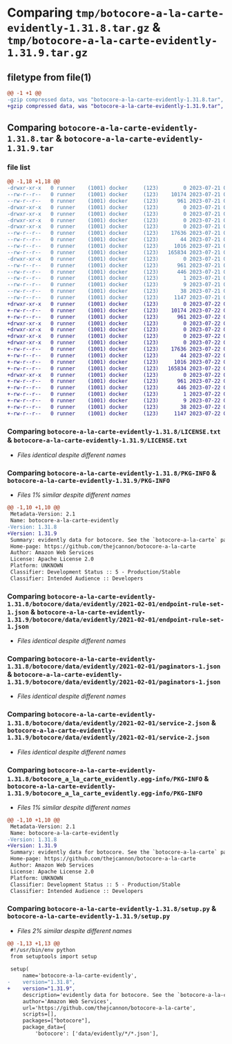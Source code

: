 # Comparing `tmp/botocore-a-la-carte-evidently-1.31.8.tar.gz` & `tmp/botocore-a-la-carte-evidently-1.31.9.tar.gz`

## filetype from file(1)

```diff
@@ -1 +1 @@
-gzip compressed data, was "botocore-a-la-carte-evidently-1.31.8.tar", last modified: Fri Jul 21 01:21:32 2023, max compression
+gzip compressed data, was "botocore-a-la-carte-evidently-1.31.9.tar", last modified: Sat Jul 22 01:20:34 2023, max compression
```

## Comparing `botocore-a-la-carte-evidently-1.31.8.tar` & `botocore-a-la-carte-evidently-1.31.9.tar`

### file list

```diff
@@ -1,18 +1,18 @@
-drwxr-xr-x   0 runner    (1001) docker     (123)        0 2023-07-21 01:21:32.467125 botocore-a-la-carte-evidently-1.31.8/
--rw-r--r--   0 runner    (1001) docker     (123)    10174 2023-07-21 01:21:32.000000 botocore-a-la-carte-evidently-1.31.8/LICENSE.txt
--rw-r--r--   0 runner    (1001) docker     (123)      961 2023-07-21 01:21:32.467125 botocore-a-la-carte-evidently-1.31.8/PKG-INFO
-drwxr-xr-x   0 runner    (1001) docker     (123)        0 2023-07-21 01:21:32.467125 botocore-a-la-carte-evidently-1.31.8/botocore/
-drwxr-xr-x   0 runner    (1001) docker     (123)        0 2023-07-21 01:21:32.467125 botocore-a-la-carte-evidently-1.31.8/botocore/data/
-drwxr-xr-x   0 runner    (1001) docker     (123)        0 2023-07-21 01:21:32.467125 botocore-a-la-carte-evidently-1.31.8/botocore/data/evidently/
-drwxr-xr-x   0 runner    (1001) docker     (123)        0 2023-07-21 01:21:32.467125 botocore-a-la-carte-evidently-1.31.8/botocore/data/evidently/2021-02-01/
--rw-r--r--   0 runner    (1001) docker     (123)    17636 2023-07-21 01:21:06.000000 botocore-a-la-carte-evidently-1.31.8/botocore/data/evidently/2021-02-01/endpoint-rule-set-1.json
--rw-r--r--   0 runner    (1001) docker     (123)       44 2023-07-21 01:21:06.000000 botocore-a-la-carte-evidently-1.31.8/botocore/data/evidently/2021-02-01/examples-1.json
--rw-r--r--   0 runner    (1001) docker     (123)     1016 2023-07-21 01:21:06.000000 botocore-a-la-carte-evidently-1.31.8/botocore/data/evidently/2021-02-01/paginators-1.json
--rw-r--r--   0 runner    (1001) docker     (123)   165834 2023-07-21 01:21:06.000000 botocore-a-la-carte-evidently-1.31.8/botocore/data/evidently/2021-02-01/service-2.json
-drwxr-xr-x   0 runner    (1001) docker     (123)        0 2023-07-21 01:21:32.467125 botocore-a-la-carte-evidently-1.31.8/botocore_a_la_carte_evidently.egg-info/
--rw-r--r--   0 runner    (1001) docker     (123)      961 2023-07-21 01:21:32.000000 botocore-a-la-carte-evidently-1.31.8/botocore_a_la_carte_evidently.egg-info/PKG-INFO
--rw-r--r--   0 runner    (1001) docker     (123)      446 2023-07-21 01:21:32.000000 botocore-a-la-carte-evidently-1.31.8/botocore_a_la_carte_evidently.egg-info/SOURCES.txt
--rw-r--r--   0 runner    (1001) docker     (123)        1 2023-07-21 01:21:32.000000 botocore-a-la-carte-evidently-1.31.8/botocore_a_la_carte_evidently.egg-info/dependency_links.txt
--rw-r--r--   0 runner    (1001) docker     (123)        9 2023-07-21 01:21:32.000000 botocore-a-la-carte-evidently-1.31.8/botocore_a_la_carte_evidently.egg-info/top_level.txt
--rw-r--r--   0 runner    (1001) docker     (123)       38 2023-07-21 01:21:32.467125 botocore-a-la-carte-evidently-1.31.8/setup.cfg
--rw-r--r--   0 runner    (1001) docker     (123)     1147 2023-07-21 01:21:32.000000 botocore-a-la-carte-evidently-1.31.8/setup.py
+drwxr-xr-x   0 runner    (1001) docker     (123)        0 2023-07-22 01:20:34.725069 botocore-a-la-carte-evidently-1.31.9/
+-rw-r--r--   0 runner    (1001) docker     (123)    10174 2023-07-22 01:20:34.000000 botocore-a-la-carte-evidently-1.31.9/LICENSE.txt
+-rw-r--r--   0 runner    (1001) docker     (123)      961 2023-07-22 01:20:34.725069 botocore-a-la-carte-evidently-1.31.9/PKG-INFO
+drwxr-xr-x   0 runner    (1001) docker     (123)        0 2023-07-22 01:20:34.725069 botocore-a-la-carte-evidently-1.31.9/botocore/
+drwxr-xr-x   0 runner    (1001) docker     (123)        0 2023-07-22 01:20:34.725069 botocore-a-la-carte-evidently-1.31.9/botocore/data/
+drwxr-xr-x   0 runner    (1001) docker     (123)        0 2023-07-22 01:20:34.725069 botocore-a-la-carte-evidently-1.31.9/botocore/data/evidently/
+drwxr-xr-x   0 runner    (1001) docker     (123)        0 2023-07-22 01:20:34.725069 botocore-a-la-carte-evidently-1.31.9/botocore/data/evidently/2021-02-01/
+-rw-r--r--   0 runner    (1001) docker     (123)    17636 2023-07-22 01:20:09.000000 botocore-a-la-carte-evidently-1.31.9/botocore/data/evidently/2021-02-01/endpoint-rule-set-1.json
+-rw-r--r--   0 runner    (1001) docker     (123)       44 2023-07-22 01:20:09.000000 botocore-a-la-carte-evidently-1.31.9/botocore/data/evidently/2021-02-01/examples-1.json
+-rw-r--r--   0 runner    (1001) docker     (123)     1016 2023-07-22 01:20:09.000000 botocore-a-la-carte-evidently-1.31.9/botocore/data/evidently/2021-02-01/paginators-1.json
+-rw-r--r--   0 runner    (1001) docker     (123)   165834 2023-07-22 01:20:09.000000 botocore-a-la-carte-evidently-1.31.9/botocore/data/evidently/2021-02-01/service-2.json
+drwxr-xr-x   0 runner    (1001) docker     (123)        0 2023-07-22 01:20:34.725069 botocore-a-la-carte-evidently-1.31.9/botocore_a_la_carte_evidently.egg-info/
+-rw-r--r--   0 runner    (1001) docker     (123)      961 2023-07-22 01:20:34.000000 botocore-a-la-carte-evidently-1.31.9/botocore_a_la_carte_evidently.egg-info/PKG-INFO
+-rw-r--r--   0 runner    (1001) docker     (123)      446 2023-07-22 01:20:34.000000 botocore-a-la-carte-evidently-1.31.9/botocore_a_la_carte_evidently.egg-info/SOURCES.txt
+-rw-r--r--   0 runner    (1001) docker     (123)        1 2023-07-22 01:20:34.000000 botocore-a-la-carte-evidently-1.31.9/botocore_a_la_carte_evidently.egg-info/dependency_links.txt
+-rw-r--r--   0 runner    (1001) docker     (123)        9 2023-07-22 01:20:34.000000 botocore-a-la-carte-evidently-1.31.9/botocore_a_la_carte_evidently.egg-info/top_level.txt
+-rw-r--r--   0 runner    (1001) docker     (123)       38 2023-07-22 01:20:34.725069 botocore-a-la-carte-evidently-1.31.9/setup.cfg
+-rw-r--r--   0 runner    (1001) docker     (123)     1147 2023-07-22 01:20:34.000000 botocore-a-la-carte-evidently-1.31.9/setup.py
```

### Comparing `botocore-a-la-carte-evidently-1.31.8/LICENSE.txt` & `botocore-a-la-carte-evidently-1.31.9/LICENSE.txt`

 * *Files identical despite different names*

### Comparing `botocore-a-la-carte-evidently-1.31.8/PKG-INFO` & `botocore-a-la-carte-evidently-1.31.9/PKG-INFO`

 * *Files 1% similar despite different names*

```diff
@@ -1,10 +1,10 @@
 Metadata-Version: 2.1
 Name: botocore-a-la-carte-evidently
-Version: 1.31.8
+Version: 1.31.9
 Summary: evidently data for botocore. See the `botocore-a-la-carte` package for more info.
 Home-page: https://github.com/thejcannon/botocore-a-la-carte
 Author: Amazon Web Services
 License: Apache License 2.0
 Platform: UNKNOWN
 Classifier: Development Status :: 5 - Production/Stable
 Classifier: Intended Audience :: Developers
```

### Comparing `botocore-a-la-carte-evidently-1.31.8/botocore/data/evidently/2021-02-01/endpoint-rule-set-1.json` & `botocore-a-la-carte-evidently-1.31.9/botocore/data/evidently/2021-02-01/endpoint-rule-set-1.json`

 * *Files identical despite different names*

### Comparing `botocore-a-la-carte-evidently-1.31.8/botocore/data/evidently/2021-02-01/paginators-1.json` & `botocore-a-la-carte-evidently-1.31.9/botocore/data/evidently/2021-02-01/paginators-1.json`

 * *Files identical despite different names*

### Comparing `botocore-a-la-carte-evidently-1.31.8/botocore/data/evidently/2021-02-01/service-2.json` & `botocore-a-la-carte-evidently-1.31.9/botocore/data/evidently/2021-02-01/service-2.json`

 * *Files identical despite different names*

### Comparing `botocore-a-la-carte-evidently-1.31.8/botocore_a_la_carte_evidently.egg-info/PKG-INFO` & `botocore-a-la-carte-evidently-1.31.9/botocore_a_la_carte_evidently.egg-info/PKG-INFO`

 * *Files 1% similar despite different names*

```diff
@@ -1,10 +1,10 @@
 Metadata-Version: 2.1
 Name: botocore-a-la-carte-evidently
-Version: 1.31.8
+Version: 1.31.9
 Summary: evidently data for botocore. See the `botocore-a-la-carte` package for more info.
 Home-page: https://github.com/thejcannon/botocore-a-la-carte
 Author: Amazon Web Services
 License: Apache License 2.0
 Platform: UNKNOWN
 Classifier: Development Status :: 5 - Production/Stable
 Classifier: Intended Audience :: Developers
```

### Comparing `botocore-a-la-carte-evidently-1.31.8/setup.py` & `botocore-a-la-carte-evidently-1.31.9/setup.py`

 * *Files 2% similar despite different names*

```diff
@@ -1,13 +1,13 @@
 #!/usr/bin/env python
 from setuptools import setup
 
 setup(
     name='botocore-a-la-carte-evidently',
-    version="1.31.8",
+    version="1.31.9",
     description='evidently data for botocore. See the `botocore-a-la-carte` package for more info.',
     author='Amazon Web Services',
     url='https://github.com/thejcannon/botocore-a-la-carte',
     scripts=[],
     packages=["botocore"],
     package_data={
         'botocore': ['data/evidently/*/*.json'],
```

